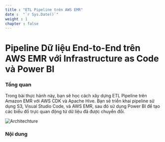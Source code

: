 ```yaml
---
title : "ETL Pipeline trên AWS EMR"
date :  "`r Sys.Date()`" 
weight : 1 
chapter : false
---
```

# Pipeline Dữ liệu End-to-End trên AWS EMR với Infrastructure as Code và Power BI

### Tổng quan
 Trong bài thực hành này, bạn sẽ học cách xây dựng ETL Pipeline trên Amazon EMR với AWS CDK và Apache Hive. Bạn sẽ triển khai pipeline sử dụng S3, Visual Studio Code, và AWS EMR, sau đó sử dụng Power BI để tạo các biểu đồ trực quan động từ dữ liệu đã được chuyển đổi.

![Architechture](/images/1.Setup/Setup0.png?width=40pc) 

### Nội dung
<!--
 1. [Giới thiệu](1-Introduction/)
 2. [Yêu cầu tiên quyết](2-prerequiste/)
 3. [Tạo NanoID cho dự án](3-accessibilitytoinstances/)
 4. [AWS S3 Bucket Deployment stack](4-s3log/)
 5. [Security Stack](5-Portfwd/)
 6. [Hive Scripts](6-cleanup/)
 7. [AWS CDK – Application Entry Point](6-cleanup/)
 8. [AWS CDK – Deploying Stacks](6-cleanup/)
 9. [Cách truy cập EMR Cluster](6-cleanup/)
 10. [PUTTY để SSH kết nối tới EMR Cluster](6-cleanup/)
 11. [ODBC để kết nối với PowerBI](6-cleanup/)
 12. [PowerBI](6-cleanup/)
 13. [Dọn dẹp tài nguyên](6-cleanup/)
-->